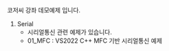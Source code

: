 코저씨 강좌 데모예제 입니다.  

1. Serial  
   - 시리얼통신 관련 예제가 있습니다.  
   - 01_MFC : VS2022 C++ MFC 기반 시리얼통신 예제  
 
